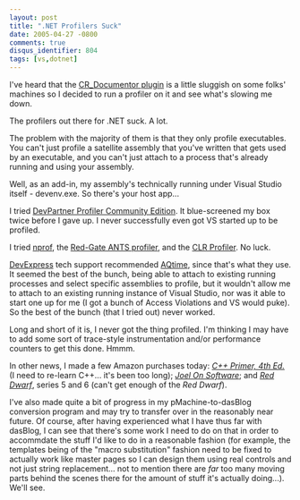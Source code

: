 ```yaml
---
layout: post
title: ".NET Profilers Suck"
date: 2005-04-27 -0800
comments: true
disqus_identifier: 804
tags: [vs,dotnet]
---
```

I've heard that the [CR_Documentor
plugin](/archive/2004/11/15/cr_documentor-the-documentor-plug-in-for-dxcore.aspx)
is a little sluggish on some folks' machines so I decided to run a
profiler on it and see what's slowing me down.

 The profilers out there for .NET suck. A lot.

 The problem with the majority of them is that they only profile
executables. You can't just profile a satellite assembly that you've
written that gets used by an executable, and you can't just attach to a
process that's already running and using your assembly.

 Well, as an add-in, my assembly's technically running under Visual
Studio itself - devenv.exe. So there's your host app...

 I tried [DevPartner Profiler Community
Edition](http://www.compuware.com/products/devpartner/profiler/default.asp?cid=3019X36&focus=DevPartner&source=Web+%2D+Evaluation+Request&desc=Download+%2D+%27DevPartner+Profiler+Community+Edition%27&offering=DevPartner&sf=1&p=0).
It blue-screened my box twice before I gave up. I never successfully
even got VS started up to be profiled.

 I tried [nprof](http://nprof.sourceforge.net/), the [Red-Gate ANTS
profiler](http://www.red-gate.com/code_profiling.htm), and the [CLR
Profiler](http://www.microsoft.com/downloads/details.aspx?FamilyId=86CE6052-D7F4-4AEB-9B7A-94635BEEBDDA&displaylang=en).
No luck.

 [DevExpress](http://www.devexpress.com) tech support recommended
[AQtime](http://www.automatedqa.com/products/aqtime/index.asp), since
that's what they use. It seemed the best of the bunch, being able to
attach to existing running processes and select specific assemblies to
profile, but it wouldn't allow me to attach to an existing running
instance of Visual Studio, nor was it able to start one up for me (I got
a bunch of Access Violations and VS would puke). So the best of the
bunch (that I tried out) never worked.

 Long and short of it is, I never got the thing profiled. I'm thinking I
may have to add some sort of trace-style instrumentation and/or
performance counters to get this done. Hmmm.

 In other news, I made a few Amazon purchases today: [*C++ Primer, 4th
Ed.*](http://www.amazon.com/exec/obidos/ASIN/0201721481/mhsvortex) (I
need to re-learn C++... it's been too long); [*Joel On
Software*](http://www.amazon.com/exec/obidos/ASIN/1590593898/mhsvortex);
and [*Red
Dwarf*](http://www.amazon.com/exec/obidos/ASIN/B0006Z2L10/mhsvortex),
series 5 and 6 (can't get enough of the *Red Dwarf*).

 I've also made quite a bit of progress in my pMachine-to-dasBlog
conversion program and may try to transfer over in the reasonably near
future. Of course, after having experienced what I have thus far with
dasBlog, I can see that there's some work I need to do on that in order
to accommdate the stuff I'd like to do in a reasonable fashion (for
example, the templates being of the "macro substitution" fashion need to
be fixed to actually work like master pages so I can design them using
real controls and not just string replacement... not to mention there
are *far* too many moving parts behind the scenes there for the amount
of stuff it's actually doing...). We'll see.
